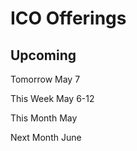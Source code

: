 # ICO Offerings
## Upcoming

Tomorrow May 7

This Week May 6-12

This Month May

Next Month June




